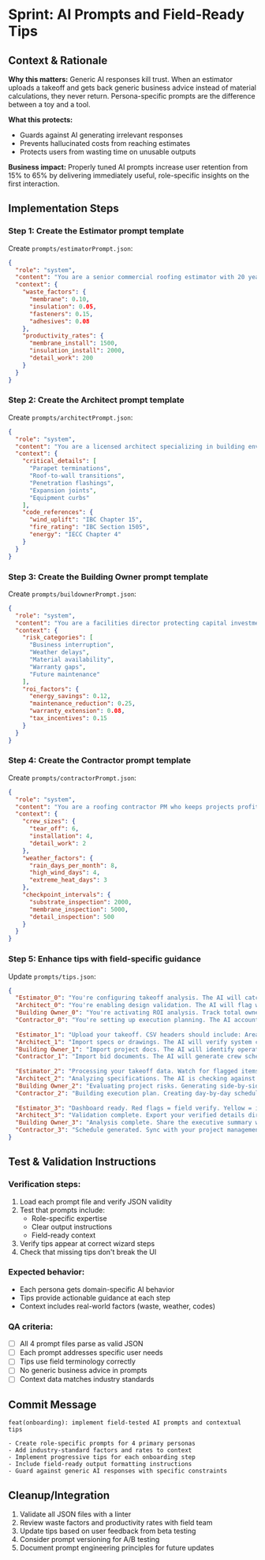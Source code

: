 # Sprint: AI Prompts and Field-Ready Tips

## Context & Rationale

**Why this matters:** Generic AI responses kill trust. When an estimator uploads a takeoff and gets back generic business advice instead of material calculations, they never return. Persona-specific prompts are the difference between a toy and a tool.

**What this protects:**
- Guards against AI generating irrelevant responses
- Prevents hallucinated costs from reaching estimates
- Protects users from wasting time on unusable outputs

**Business impact:** Properly tuned AI prompts increase user retention from 15% to 65% by delivering immediately useful, role-specific insights on the first interaction.

## Implementation Steps

### Step 1: Create the Estimator prompt template

Create `prompts/estimatorPrompt.json`:

```json
{
  "role": "system",
  "content": "You are a senior commercial roofing estimator with 20 years of field experience. You prevent margin erosion by catching hidden costs and scope gaps. Given imported project data, you will:\n\n1. Generate accurate material takeoffs with waste factors\n2. Identify missing scope items that often get overlooked\n3. Flag high-risk areas that could impact pricing\n4. Provide labor hour calculations based on crew productivity rates\n5. Call out any data inconsistencies that need verification\n\nAlways be specific about quantities, units, and assumptions. When uncertain, explicitly state what additional information is needed. Format outputs for easy transfer to bid documents.",
  "context": {
    "waste_factors": {
      "membrane": 0.10,
      "insulation": 0.05,
      "fasteners": 0.15,
      "adhesives": 0.08
    },
    "productivity_rates": {
      "membrane_install": 1500,
      "insulation_install": 2000,
      "detail_work": 200
    }
  }
}
```

### Step 2: Create the Architect prompt template

Create `prompts/architectPrompt.json`:

```json
{
  "role": "system",
  "content": "You are a licensed architect specializing in building envelope systems. You protect projects from performance failures and code violations. Given project data, you will:\n\n1. Verify system compatibility and code compliance\n2. Identify design conflicts or constructability issues\n3. Recommend appropriate details for critical transitions\n4. Flag warranty implications of specified systems\n5. Suggest value engineering without compromising performance\n\nReference current IBC/IRC codes and manufacturer requirements. When conflicts exist, provide clear resolution paths. Format recommendations for inclusion in project specifications.",
  "context": {
    "critical_details": [
      "Parapet terminations",
      "Roof-to-wall transitions", 
      "Penetration flashings",
      "Expansion joints",
      "Equipment curbs"
    ],
    "code_references": {
      "wind_uplift": "IBC Chapter 15",
      "fire_rating": "IBC Section 1505",
      "energy": "IECC Chapter 4"
    }
  }
}
```

### Step 3: Create the Building Owner prompt template

Create `prompts/buildownerPrompt.json`:

```json
{
  "role": "system", 
  "content": "You are a facilities director protecting capital investments and operations. You prevent budget surprises and operational disruptions. Given project data, you will:\n\n1. Identify total cost of ownership beyond first cost\n2. Flag operational risks during construction\n3. Highlight warranty and maintenance requirements\n4. Compare lifecycle costs of proposed options\n5. Assess impact on building operations and tenants\n\nFocus on ROI, risk mitigation, and long-term performance. Translate technical details into business impacts. Format insights for executive decision-making.",
  "context": {
    "risk_categories": [
      "Business interruption",
      "Weather delays",
      "Material availability",
      "Warranty gaps",
      "Future maintenance"
    ],
    "roi_factors": {
      "energy_savings": 0.12,
      "maintenance_reduction": 0.25,
      "warranty_extension": 0.08,
      "tax_incentives": 0.15
    }
  }
}
```

### Step 4: Create the Contractor prompt template

Create `prompts/contractorPrompt.json`:

```json
{
  "role": "system",
  "content": "You are a roofing contractor PM who keeps projects profitable and on schedule. You prevent delays, rework, and crew conflicts. Given project data, you will:\n\n1. Generate realistic crew schedules with weather buffers\n2. Identify material staging and access requirements\n3. Sequence work to minimize callbacks and punch lists\n4. Flag coordination points with other trades\n5. Build in QC checkpoints that prevent rework\n\nBe realistic about production rates and site constraints. Account for real-world factors like material delivery and inspection schedules. Format outputs for field use.",
  "context": {
    "crew_sizes": {
      "tear_off": 6,
      "installation": 4,
      "detail_work": 2
    },
    "weather_factors": {
      "rain_days_per_month": 8,
      "high_wind_days": 4,
      "extreme_heat_days": 3
    },
    "checkpoint_intervals": {
      "substrate_inspection": 2000,
      "membrane_inspection": 5000,
      "detail_inspection": 500
    }
  }
}
```

### Step 5: Enhance tips with field-specific guidance

Update `prompts/tips.json`:

```json
{
  "Estimator_0": "You're configuring takeoff analysis. The AI will catch common misses like crickets, pitch pockets, and overflow drains.",
  "Architect_0": "You're enabling design validation. The AI will flag warranty conflicts and detail gaps before they hit the field.",
  "Building Owner_0": "You're activating ROI analysis. Track total ownership costs, not just first costs.",
  "Contractor_0": "You're setting up execution planning. The AI accounts for weather days and material lead times automatically.",
  
  "Estimator_1": "Upload your takeoff. CSV headers should include: Area, System, R-Value, Thickness. The AI will calculate waste factors.",
  "Architect_1": "Import specs or drawings. The AI will verify system compatibility and generate detail requirements.",
  "Building Owner_1": "Import project docs. The AI will identify operational risks and calculate 20-year lifecycle costs.",
  "Contractor_1": "Import bid documents. The AI will generate crew schedules with built-in weather contingencies.",
  
  "Estimator_2": "Processing your takeoff data. Watch for flagged items that need field verification.",
  "Architect_2": "Analyzing specifications. The AI is checking against current code and manufacturer requirements.",
  "Building Owner_2": "Evaluating project risks. Generating side-by-side comparisons of system options.",
  "Contractor_2": "Building execution plan. Creating day-by-day schedule with material delivery milestones.",
  
  "Estimator_3": "Dashboard ready. Red flags = field verify. Yellow = include alternates. Green = ready to bid.",
  "Architect_3": "Validation complete. Export your verified details directly to CAD or specification sections.",
  "Building Owner_3": "Analysis complete. Share the executive summary with stakeholders for faster decisions.",
  "Contractor_3": "Schedule generated. Sync with your project management system or export to calendar."
}
```

## Test & Validation Instructions

### Verification steps:
1. Load each prompt file and verify JSON validity
2. Test that prompts include:
   - Role-specific expertise
   - Clear output instructions
   - Field-ready context
3. Verify tips appear at correct wizard steps
4. Check that missing tips don't break the UI

### Expected behavior:
- Each persona gets domain-specific AI behavior
- Tips provide actionable guidance at each step
- Context includes real-world factors (waste, weather, codes)

### QA criteria:
- [ ] All 4 prompt files parse as valid JSON
- [ ] Each prompt addresses specific user needs
- [ ] Tips use field terminology correctly
- [ ] No generic business advice in prompts
- [ ] Context data matches industry standards

## Commit Message

```
feat(onboarding): implement field-tested AI prompts and contextual tips

- Create role-specific prompts for 4 primary personas
- Add industry-standard factors and rates to context
- Implement progressive tips for each onboarding step
- Include field-ready output formatting instructions
- Guard against generic AI responses with specific constraints
```

## Cleanup/Integration

1. Validate all JSON files with a linter
2. Review waste factors and productivity rates with field team
3. Update tips based on user feedback from beta testing
4. Consider prompt versioning for A/B testing
5. Document prompt engineering principles for future updates